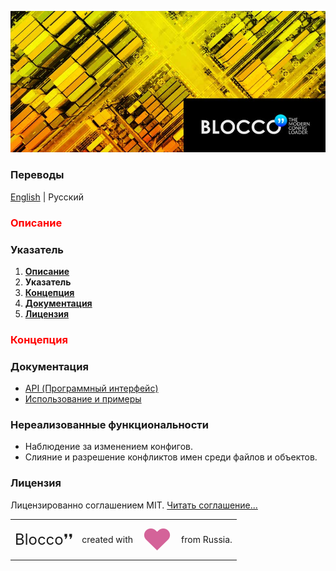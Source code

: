 ![Blocco❜❜ - современный загрузчик конфигов для node.js](../images/banner.jpg)

### __Переводы__
[English](../../readme.md) | Русский
### <font color="red">Описание</font>

### Указатель
1. [__Описание__](#описание)
2. __Указатель__
3. [__Концепция__](#концепция)
4. [__Документация__](#документация)
5. [__Лицензия__](#license)

### <font color="red">Концепция</font>


### Документация
* [API  (Программный интерфейс)](./01-api.md)
* [Использование и примеры](./02-usage-examples.md)

### Нереализованные функциональности
* Наблюдение за изменением конфигов.
* Слияние и разрешение конфликтов имен среди файлов и объектов.

### Лицензия
Лицензированно соглашением MIT. [Читать соглашение...](./99-license.md)

<table align="center">
    <tr>
        <td><font size="5">Blocco❜❜</td>
        <td>created with</td>
        <td><font color="#d46399" size="21">♥</font></td>
        <td>from Russia.</td>
    </tr>
</table>
